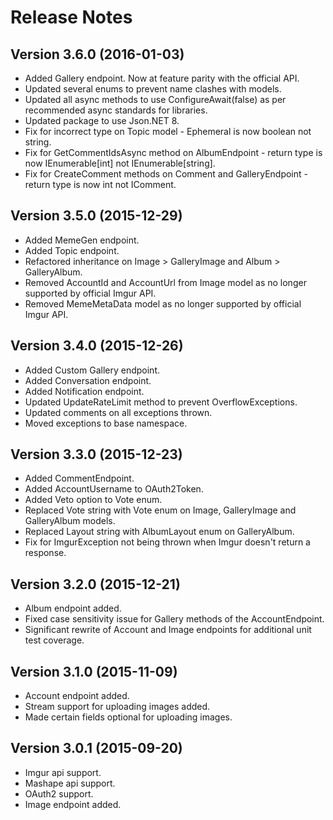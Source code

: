 # Release Notes

## Version 3.6.0 (2016-01-03)
* Added Gallery endpoint. Now at feature parity with the official API.
* Updated several enums to prevent name clashes with models.
* Updated all async methods to use ConfigureAwait(false) as per recommended async standards for libraries.
* Updated package to use Json.NET 8.
* Fix for incorrect type on Topic model - Ephemeral is now boolean not string.
* Fix for GetCommentIdsAsync method on AlbumEndpoint - return type is now IEnumerable[int] not IEnumerable[string].
* Fix for CreateComment methods on Comment and GalleryEndpoint - return type is now int not IComment.

## Version 3.5.0 (2015-12-29)
* Added MemeGen endpoint.
* Added Topic endpoint.
* Refactored inheritance on Image > GalleryImage and Album > GalleryAlbum.
* Removed AccountId and AccountUrl from Image model as no longer supported by official Imgur API.
* Removed MemeMetaData model as no longer supported by official Imgur API.

## Version 3.4.0 (2015-12-26)
* Added Custom Gallery endpoint.
* Added Conversation endpoint.
* Added Notification endpoint.
* Updated UpdateRateLimit method to prevent OverflowExceptions.
* Updated comments on all exceptions thrown.
* Moved exceptions to base namespace.

## Version 3.3.0 (2015-12-23)
* Added CommentEndpoint.
* Added AccountUsername to OAuth2Token.
* Added Veto option to Vote enum.
* Replaced Vote string with Vote enum on Image, GalleryImage and GalleryAlbum models.
* Replaced Layout string with AlbumLayout enum on GalleryAlbum.
* Fix for ImgurException not being thrown when Imgur doesn't return a response.

## Version 3.2.0 (2015-12-21)
* Album endpoint added.
* Fixed case sensitivity issue for Gallery methods of the AccountEndpoint.
* Significant rewrite of Account and Image endpoints for additional unit test coverage.

## Version 3.1.0 (2015-11-09)
* Account endpoint added.
* Stream support for uploading images added.
* Made certain fields optional for uploading images.

## Version 3.0.1 (2015-09-20)
* Imgur api support.
* Mashape api support.
* OAuth2 support.
* Image endpoint added.
